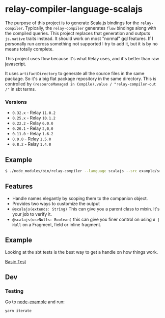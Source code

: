 
# relay-compiler-language-scalajs

The purpose of this project is to generate Scala.js bindings for the
`relay-compiler`.  Typically, the `relay-compiler` generates `flow` bindings
along with the compiled queries.  This project replaces that generation and
outputs `js.native` traits instead.  It should work on most "normal" gql features. If I personally
run across something not supported I try to add it, but it is by no means totally complete.

This project uses flow because it's what Relay uses, and it's better than raw javascript.

It uses `artifactDirectory` to generate all the source files in the same package.
So it's a big flat package repository in the same directory.
This is controlled by `(resourceManaged in Compile).value / "relay-compiler-out /"` in sbt terms.

### Versions
- `0.32.x` - Relay `11.0.2`
- `0.25.x` - Relay `10.1.2`
- `0.22.2` - Relay `6.0.0`
- `0.20.1` - Relay `2,0,0`
- `0.11.0` - Relay `1.6.2`
- `0.9.0` - Relay `1.5.0`
- `0.8.2` - Relay `1.4.0`

## Example

```sh
$ ./node_modules/bin/relay-compiler --language scalajs --src example/src/ --schema example/schema.graphql --artifactDirectory example/out
```

## Features
 - Handle names elegantly by scoping them to the companion object.
 - Provides two ways to customize the output
 - `@scalajs(extends: String)` This can give you a parent class to mixin.  It's
   your job to verify it.
 - `@scalajs(useNulls: Boolean)` this can give you finer control on using `A | Null`
   on a Fragment, field or inline fragment.


## Example

Looking at the sbt tests is the best way to get a handle on how things work.

[Basic Test](https://github.com/dispalt/scala-relay/tree/01194cfe283b68c0770da1292a0939160fd45dee/sbt-plugin/src/sbt-test/relay-compiler/basic)


## Dev

### Testing

Go to [node-example] and run:

```shell
yarn iterate
```


[node-example]: ../node-example
